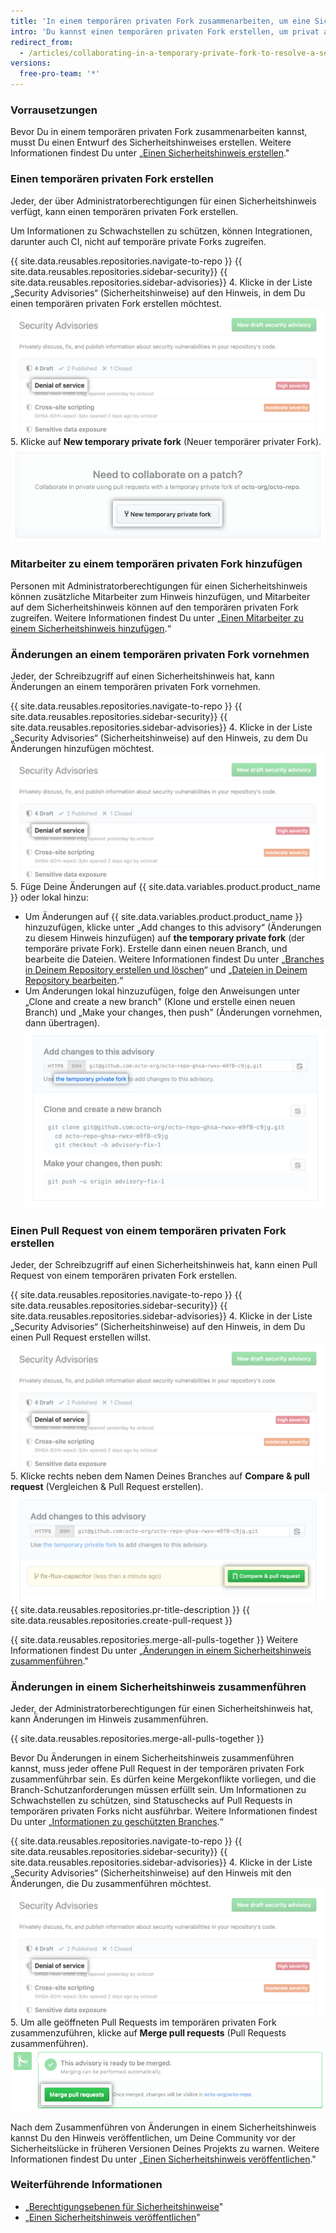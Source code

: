 ```yaml
---
title: 'In einem temporären privaten Fork zusammenarbeiten, um eine Sicherheitslücke zu beheben'
intro: 'Du kannst einen temporären privaten Fork erstellen, um privat an der Behebung einer Sicherheitslücke in Deinem Repository zusammenzuarbeiten.'
redirect_from:
  - /articles/collaborating-in-a-temporary-private-fork-to-resolve-a-security-vulnerability
versions:
  free-pro-team: '*'
---
```


### Vorrausetzungen

Bevor Du in einem temporären privaten Fork zusammenarbeiten kannst, musst Du einen Entwurf des Sicherheitshinweises erstellen. Weitere Informationen findest Du unter „[Einen Sicherheitshinweis erstellen](/github/managing-security-vulnerabilities/creating-a-security-advisory)."

### Einen temporären privaten Fork erstellen

Jeder, der über Administratorberechtigungen für einen Sicherheitshinweis verfügt, kann einen temporären privaten Fork erstellen.

Um Informationen zu Schwachstellen zu schützen, können Integrationen, darunter auch CI, nicht auf temporäre private Forks zugreifen.

{{ site.data.reusables.repositories.navigate-to-repo }}
{{ site.data.reusables.repositories.sidebar-security}}
{{ site.data.reusables.repositories.sidebar-advisories}}
4. Klicke in der Liste „Security Advisories“ (Sicherheitshinweise) auf den Hinweis, in dem Du einen temporären privaten Fork erstellen möchtest. ![Sicherheitshinweis in der Liste](/assets/images/help/security/security-advisory-in-list.png)
5. Klicke auf **New temporary private fork** (Neuer temporärer privater Fork). ![Schaltfläche „New temporary private fork“ (Neuer temporärer privater Fork)](/assets/images/help/security/new-temporary-private-fork-button.png)

### Mitarbeiter zu einem temporären privaten Fork hinzufügen

Personen mit Administratorberechtigungen für einen Sicherheitshinweis können zusätzliche Mitarbeiter zum Hinweis hinzufügen, und Mitarbeiter auf dem Sicherheitshinweis können auf den temporären privaten Fork zugreifen. Weitere Informationen findest Du unter „[Einen Mitarbeiter zu einem Sicherheitshinweis hinzufügen](/github/managing-security-vulnerabilities/adding-a-collaborator-to-a-security-advisory).“

### Änderungen an einem temporären privaten Fork vornehmen

Jeder, der Schreibzugriff auf einen Sicherheitshinweis hat, kann Änderungen an einem temporären privaten Fork vornehmen.

{{ site.data.reusables.repositories.navigate-to-repo }}
{{ site.data.reusables.repositories.sidebar-security}}
{{ site.data.reusables.repositories.sidebar-advisories}}
4. Klicke in der Liste „Security Advisories“ (Sicherheitshinweise) auf den Hinweis, zu dem Du Änderungen hinzufügen möchtest. ![Sicherheitshinweis in der Liste](/assets/images/help/security/security-advisory-in-list.png)
5. Füge Deine Änderungen auf {{ site.data.variables.product.product_name }} oder lokal hinzu:
   - Um Änderungen auf {{ site.data.variables.product.product_name }} hinzuzufügen, klicke unter „Add changes to this advisory“ (Änderungen zu diesem Hinweis hinzufügen) auf **the temporary private fork** (der temporäre private Fork). Erstelle dann einen neuen Branch, und bearbeite die Dateien. Weitere Informationen findest Du unter „[Branches in Deinem Repository erstellen und löschen](/articles/creating-and-deleting-branches-within-your-repository)“ und „[Dateien in Deinem Repository bearbeiten](/articles/editing-files-in-your-repository).“
   - Um Änderungen lokal hinzuzufügen, folge den Anweisungen unter „Clone and create a new branch" (Klone und erstelle einen neuen Branch) und „Make your changes, then push" (Änderungen vornehmen, dann übertragen). ![Feld „Add changes to this advisory“ (Änderungen zu diesem Hinweis hinzufügen)](/assets/images/help/security/add-changes-to-this-advisory-box.png)

### Einen Pull Request von einem temporären privaten Fork erstellen

Jeder, der Schreibzugriff auf einen Sicherheitshinweis hat, kann einen Pull Request von einem temporären privaten Fork erstellen.

{{ site.data.reusables.repositories.navigate-to-repo }}
{{ site.data.reusables.repositories.sidebar-security}}
{{ site.data.reusables.repositories.sidebar-advisories}}
4. Klicke in der Liste „Security Advisories“ (Sicherheitshinweise) auf den Hinweis, in dem Du einen Pull Request erstellen willst. ![Sicherheitshinweis in der Liste](/assets/images/help/security/security-advisory-in-list.png)
5. Klicke rechts neben dem Namen Deines Branches auf **Compare & pull request** (Vergleichen & Pull Request erstellen). ![Schaltfläche „Compare & pull request“ (Vergleich & Pull Request)](/assets/images/help/security/security-advisory-compare-and-pr.png)
{{ site.data.reusables.repositories.pr-title-description }}
{{ site.data.reusables.repositories.create-pull-request }}

{{ site.data.reusables.repositories.merge-all-pulls-together }} Weitere Informationen findest Du unter „[Änderungen in einem Sicherheitshinweis zusammenführen](#merging-changes-in-a-security-advisory)."

### Änderungen in einem Sicherheitshinweis zusammenführen

Jeder, der Administratorberechtigungen für einen Sicherheitshinweis hat, kann Änderungen im Hinweis zusammenführen.

{{ site.data.reusables.repositories.merge-all-pulls-together }}

Bevor Du Änderungen in einem Sicherheitshinweis zusammenführen kannst, muss jeder offene Pull Request in der temporären privaten Fork zusammenführbar sein. Es dürfen keine Mergekonflikte vorliegen, und die Branch-Schutzanforderungen müssen erfüllt sein. Um Informationen zu Schwachstellen zu schützen, sind Statuschecks auf Pull Requests in temporären privaten Forks nicht ausführbar. Weitere Informationen findest Du unter „[Informationen zu geschützten Branches](/articles/about-protected-branches).“

{{ site.data.reusables.repositories.navigate-to-repo }}
{{ site.data.reusables.repositories.sidebar-security}}
{{ site.data.reusables.repositories.sidebar-advisories}}
4. Klicke in der Liste „Security Advisories“ (Sicherheitshinweise) auf den Hinweis mit den Änderungen, die Du zusammenführen möchtest. ![Sicherheitshinweis in der Liste](/assets/images/help/security/security-advisory-in-list.png)
5. Um alle geöffneten Pull Requests im temporären privaten Fork zusammenzuführen, klicke auf **Merge pull requests** (Pull Requests zusammenführen). ![Schaltfläche „Merge pull requests“ (Pull Requests zusammenführen)](/assets/images/help/security/merge-pull-requests-button.png)

Nach dem Zusammenführen von Änderungen in einem Sicherheitshinweis kannst Du den Hinweis veröffentlichen, um Deine Community vor der Sicherheitslücke in früheren Versionen Deines Projekts zu warnen. Weitere Informationen findest Du unter „[Einen Sicherheitshinweis veröffentlichen](/github/managing-security-vulnerabilities/publishing-a-security-advisory)."

### Weiterführende Informationen

- „[Berechtigungsebenen für Sicherheitshinweise](/github/managing-security-vulnerabilities/permission-levels-for-security-advisories)"
- „[Einen Sicherheitshinweis veröffentlichen](/github/managing-security-vulnerabilities/publishing-a-security-advisory)"
